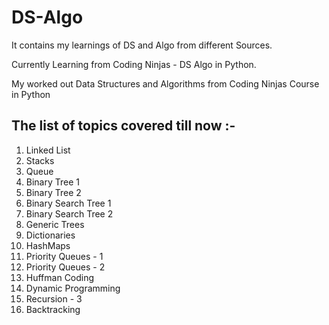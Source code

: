 # DS-Algo
It contains my learnings of DS and Algo from different Sources.

Currently Learning from Coding Ninjas - DS Algo in Python.

My worked out Data Structures and Algorithms from Coding Ninjas Course in Python

## The list of topics covered till now :- 

1) Linked List
2) Stacks
3) Queue
4) Binary Tree 1
5) Binary Tree 2
6) Binary Search Tree 1
7) Binary Search Tree 2
8) Generic Trees
9) Dictionaries
10) HashMaps
11) Priority Queues - 1
12) Priority Queues - 2
13) Huffman Coding
14) Dynamic Programming
15) Recursion - 3 
16) Backtracking